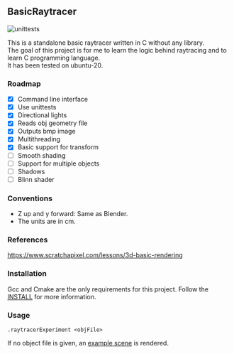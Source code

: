 ## BasicRaytracer 

![unittests](https://github.com/rischpierre/raytracerExperiment/actions/workflows/main.yml/badge.svg) 


This is a standalone basic raytracer written in C without any library.  
The goal of this project is for me to learn the logic behind raytracing and to learn C programming language.  
It has been tested on ubuntu-20.

### Roadmap 
- [x] Command line interface  
- [x] Use unittests
- [x] Directional lights
- [x] Reads obj geometry file 
- [x] Outputs bmp image  
- [x] Multithreading  
- [x] Basic support for transform
- [ ] Smooth shading
- [ ] Support for multiple objects
- [ ] Shadows
- [ ] Blinn shader 

### Conventions
- Z up and y forward: Same as Blender.
- The units are in cm.

### References
https://www.scratchapixel.com/lessons/3d-basic-rendering

### Installation
Gcc and Cmake are the only requirements for this project.
Follow the [INSTALL](INSTALL) for more information.

### Usage
```shell
.raytracerExperiment <objFile>
```
If no object file is given, an [example scene](examples/exampleScene.h) is rendered.
